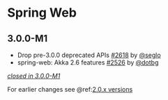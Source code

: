 # Spring Web

## 3.0.0-M1

- Drop pre-3.0.0 deprecated APIs [#2618](https://github.com/akka/alpakka/issues/2618) by [@seglo](https://github.com/seglo)
- spring-web: Akka 2.6 features [#2526](https://github.com/akka/alpakka/issues/2526) by [@dotbg](https://github.com/dotbg)

[*closed in 3.0.0-M1*](https://github.com/akka/alpakka/issues?q=is%3Aclosed+milestone%3A3.0.0-M1+label%3Ap%3Aspring-web)

For earlier changes see @ref:[2.0.x versions](../2.0.x/spring-web.md)

